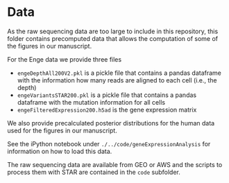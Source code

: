 # Data
As the raw sequencing data are too large to include in this repository, this folder contains precomputed data that allows the computation of some of the figures in our manuscript.

For the Enge data we provide three files
- `engeDepthAll200V2.pkl` is a pickle file that contains a pandas dataframe with the information how many reads are aligned to each cell (i.e., the depth)
- `engeVariantsSTAR200.pkl` is a pickle file that contains a pandas dataframe with the mutation information for all cells
- `engeFilteredExpression200.h5ad` is the gene expression matrix

We also provide precalculated posterior distributions for the human data used for the figures in our manuscript.

See the iPython notebook under `./../code/geneExpressionAnalysis` for information on how to load this data.

The raw sequencing data are available from GEO or AWS and the scripts to process them with STAR are contained in the `code` subfolder.

